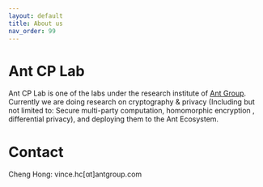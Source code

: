 ```yaml
---
layout: default
title: About us
nav_order: 99
---
```


# Ant CP Lab

Ant CP Lab is one of the labs under the research institute of [Ant Group](https://www.antgroup.com/en). Currently we are doing research on cryptography & privacy (Including but not limited to: Secure multi-party computation, homomorphic encryption , differential privacy), and deploying them to the Ant Ecosystem.


# Contact

Cheng Hong: vince.hc[αt]antgroup.com
